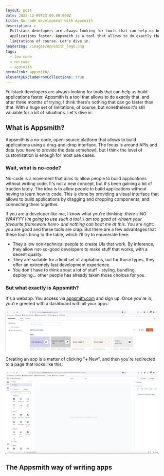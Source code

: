 ```yaml
---
layout: post
date: 2023-12-09T23:00:00.000Z
title: No-code development with Appsmith
description: >
  Fullstack developers are always looking for tools that can help us build
  applications faster. Appsmith is a tool that allows to do exactly that, with
  limitations of course. Let's dive in.
headerImg: /images/Appsmith_logo.png
tags:
  - low-code
  - no-code
  - appsmith
permalink: appsmith/
eleventyExcludeFromCollections: true
---
```


Fullstack developers are always looking for tools that can help us build applications faster. Appsmith is a tool that allows to do exactly that, and after three months of trying, I think there's nothing that can go faster than that. With a huge set of limitations, of course, but nonetheless it's still valuable for a lot of situations. Let's dive in.

## What is Appsmith?

Appsmith is a no-code, open-source platform that allows to build applications using a drag-and-drop interface. The focus is around APIs and data (you have to provide the data somehow), but I think the level of customization is enough for most use cases.

### Wait, what is no-code?

No-code is a movement that aims to allow people to build applications without writing code. It's not a new concept, but it's been gaining a lot of traction lately. The idea is to allow people to build applications without having to learn how to code. This is done by providing a visual interface that allows to build applications by dragging and dropping components, and connecting them together.

If you are a developer like me, I know what you're thinking: *there's NO WAAYYY I'm going to use such a tool, I am too good at \<insert your favourite framework here> and nothing can beat me at this*. You are right: you are good and these tools are crap. But there are a few advantages that these tools bring to the table, which I'll try to enumerate here:

* They allow non-technical people to create UIs that work. By inference, they allow not-so-good developers to make stuff that works, with a decent quality.
* They are suitable for a limit set of appliations, but for those types, they offer an extremely fast development experience.
* You don't have to think about a lot of stuff - styling, bundling, deploying... other people has already taken those choices for you.

### But what exactly is Appsmith?

It's a webapp. You access via [appsmith.com](https://www.appsmith.com/) and sign up. Once you're in, you're greeted with a dashboard with all your apps:

![Appsmith's dashboard](/images/appsmith_dashboard.png)

Creating an app is a matter of clicking "+ New", and then you're redirected to a page that looks like this:

![Appsmith new app page](/images/appsmith_new_app.png)

## The Appsmith way of writing apps
